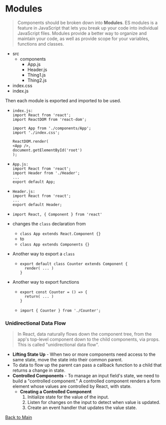# Modules

> Components should be broken down into **Modules**.  ES modules is a feature in JavaScript that lets you break up your code into individual JavaScript files. Modules provide a better way to organize and maintain your code, as well as provide scope for your variables, functions and classes.

+ src
  + components
    + App.js
    + Header.js
    + Thing1.js
    + Thing2.js
+ index.css
+ index.js

Then each module is exported and imported to be used.
+ ```
  index.js:
  import React from 'react';
  import ReactDOM from 'react-dom';

  import App from './components/App';
  import './index.css';
  
  ReactDOM.render(
  <App />, 
  document.getElementById('root')
  );
  ```
+ ```
  App.js:
  import React from 'react';
  import Header from './Header';
  ...
  export default App;
  ```
+ ```
  Header.js:
  import React from 'react';
  ...
  export default Header;
  ```
+ `import React, { Component } from 'react'`
+ changes the `class` declaration from
  + `class App extends React.Component {}`
  + to
  + `class App extends Components {}`

+ Another way to export a `class`
  + ```
    export default class Counter extends Component {
      render( ... )
    }
    ```
+ Another way to export functions
  + ```
    export const Counter = () => {
      return( ... )
    }
    ```
  + ```
    import { Counter } from './Counter';
    ```
### Unidirectional Data Flow
> In React, data naturally flows down the component tree, from the app's top-level component down to the child components, via props. This is called "unidirectional data flow".

+ **Lifting State Up** - When two or more components need access to the same state, move the state into their common parent.
+ To data to flow up the parent can pass a callback function to a child that returns a change in state.
+ **Controlled Components** - To manage an input field's state, we need to build a "controlled component." A controlled component renders a form element whose values are controlled by React, with state.
  + **Creating a Controlled Component**
    1. Initialize state for the value of the input.
    2. Listen for changes on the input to detect when value is updated.
    3. Create an event handler that updates the value state.




[Back to Main](react.md)